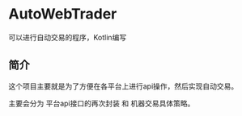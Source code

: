 # AutoWebTrader
可以进行自动交易的程序，Kotlin编写

## 简介
这个项目主要就是为了方便在各平台上进行api操作，然后实现自动交易。

主要会分为 平台api接口的再次封装 和 机器交易具体策略。
